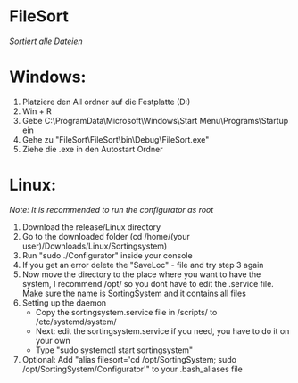 # FileSort
*Sortiert alle Dateien*

# Windows:

1. Platziere den All ordner auf die Festplatte (D:)
2. Win + R 
3. Gebe C:\ProgramData\Microsoft\Windows\Start Menu\Programs\Startup ein
4. Gehe zu "FileSort\FileSort\bin\Debug\FileSort.exe"
5. Ziehe die .exe in den Autostart Ordner

# Linux:

*Note: It is recommended to run the configurator as root*
1. Download the release/Linux directory
2. Go to the downloaded folder (cd /home/(your user)/Downloads/Linux/Sortingsystem)
3. Run "sudo ./Configurator" inside your console
4. If you get an error delete the "SaveLoc" - file and try step 3 again
5. Now move the directory to the place where you want to have the system, I recommend /opt/ so you dont have to edit the .service file. Make sure the name is SortingSystem and it contains all files
6. Setting up the daemon
    - Copy the sortingsystem.service file in /scripts/ to /etc/systemd/system/
    - Next: edit the sortingsystem.service if you need, you have to do it on your own
    - Type "sudo systemctl start sortingsystem"
8. Optional: Add "alias filesort='cd /opt/SortingSystem; sudo /opt/SortingSystem/Configurator'" to your .bash_aliases file



